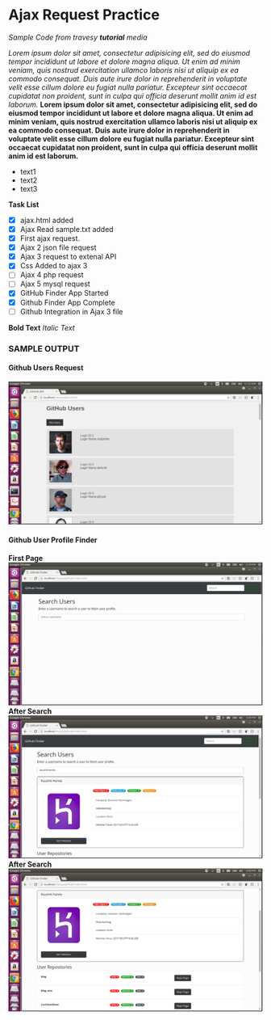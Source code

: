 # Ajax Request Practice
*Sample Code from travesy **tutorial** media* 

*Lorem ipsum dolor sit amet, consectetur adipisicing elit, sed do eiusmod
tempor incididunt ut labore et dolore magna aliqua. Ut enim ad minim veniam,
quis nostrud exercitation ullamco laboris nisi ut aliquip ex ea commodo
consequat. Duis aute irure dolor in reprehenderit in voluptate velit esse
cillum dolore eu fugiat nulla pariatur. Excepteur sint occaecat cupidatat non
proident, sunt in culpa qui officia deserunt mollit anim id est laborum.*
__Lorem ipsum dolor sit amet, consectetur adipisicing elit, sed do eiusmod
tempor incididunt ut labore et dolore magna aliqua. Ut enim ad minim veniam,
quis nostrud exercitation ullamco laboris nisi ut aliquip ex ea commodo
consequat. Duis aute irure dolor in reprehenderit in voluptate velit esse
cillum dolore eu fugiat nulla pariatur. Excepteur sint occaecat cupidatat non
proident, sunt in culpa qui officia deserunt mollit anim id est laborum.__

* text1
* text2
* text3

__Task List__
- [x] ajax.html added 
- [x] Ajax Read sample.txt added 
- [x] First ajax request.
- [x] Ajax 2 json file request
- [x] Ajax 3 request to extenal API
- [x] Css Added to ajax 3
- [ ] Ajax 4 php request
- [ ] Ajax 5 mysql request
- [x] GitHub Finder App Started
- [x] Github Finder App Complete
- [ ] Github Integration in Ajax 3 file

**Bold Text**
*Italic Text*
### SAMPLE OUTPUT 
#### Github Users Request
![ajax3_output](/images/ajax3_sample.png)
#### Github User Profile Finder
__First Page__
![githubfinderSearch](/images/github_finder_1.png)
__After Search__
![githubfinderAfterSearch](/images/github_finder_2.png)
__After Search__
![githubfinderAfterSearch](/images/github_finder_3.png)
